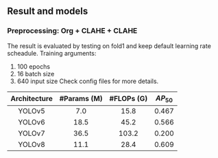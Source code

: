 ## Result and models
### Preprocessing: Org + CLAHE + CLAHE
The result is evaluated by testing on fold1 and keep default learning rate scheadule. 
Training arguments:
1. 100 epochs
2. 16 batch size
3. 640 input size
Check config files for more details.

| Architecture | #Params (M) | #FLOPs (G) | $AP_{50}$ |
| :----------: | :------: | :------------: | :---------: | 
| YOLOv5 | 7.0 | 15.8 | 0.467 | 
| YOLOv6 | 18.5 | 45.2 | 0.566 |
| YOLOv7 | 36.5 | 103.2 | 0.200 | 
| YOLOv8 | 11.1 | 28.4 | 0.609 | 